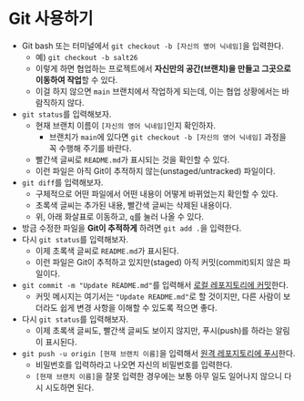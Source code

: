 # Git 사용하기
* Git bash 또는 터미널에서 `git checkout -b [자신의 영어 닉네임]`을 입력한다.
  * 예) `git checkout -b salt26`
  * 이렇게 하면 협업하는 프로젝트에서 **자신만의 공간(브랜치)을 만들고 그곳으로 이동하여 작업**할 수 있다.
  * 이걸 하지 않으면 `main` 브랜치에서 작업하게 되는데, 이는 협업 상황에서는 바람직하지 않다.
* `git status`를 입력해보자.
  * 현재 브랜치 이름이 `[자신의 영어 닉네임]`인지 확인하자.
    * 브랜치가 `main`에 있다면 `git checkout -b [자신의 영어 닉네임]` 과정을 꼭 수행해 주기를 바란다.
  * 빨간색 글씨로 `README.md`가 표시되는 것을 확인할 수 있다.
  * 이런 파일은 아직 Git이 추적하지 않는(unstaged/untracked) 파일이다.
* `git diff`를 입력해보자.
  * 구체적으로 어떤 파일에서 어떤 내용이 어떻게 바뀌었는지 확인할 수 있다.
  * 초록색 글씨는 추가된 내용, 빨간색 글씨는 삭제된 내용이다.
  * 위, 아래 화살표로 이동하고, `q`를 눌러 나올 수 있다.
* 방금 수정한 파일을 **Git이 추적하게** 하려면 `git add .`을 입력한다.
* 다시 `git status`를 입력해보자.
  * 이제 초록색 글씨로 `README.md`가 표시된다.
  * 이런 파일은 Git이 추적하고 있지만(staged) 아직 커밋(commit)되지 않은 파일이다.
* `git commit -m "Update README.md"`를 입력해서 [로컬 레포지토리에 커밋](../usage/commit.md)한다.
  * 커밋 메시지는 여기서는 `"Update README.md"`로 할 것이지만, 다른 사람이 보더라도 쉽게 변경 사항을 이해할 수 있도록 적으면 좋다.
* 다시 `git status`를 입력해보자.
  * 이제 초록색 글씨도, 빨간색 글씨도 보이지 않지만, 푸시(push)를 하라는 알림이 표시된다.
* `git push -u origin [현재 브랜치 이름]`을 입력해서 [원격 레포지토리에 푸시](../usage/push.md)한다.
  * 비밀번호를 입력하라고 나오면 자신의 비밀번호를 입력한다.
  * `[현재 브랜치 이름]`을 잘못 입력한 경우에는 보통 아무 일도 일어나지 않으니 다시 시도하면 된다.